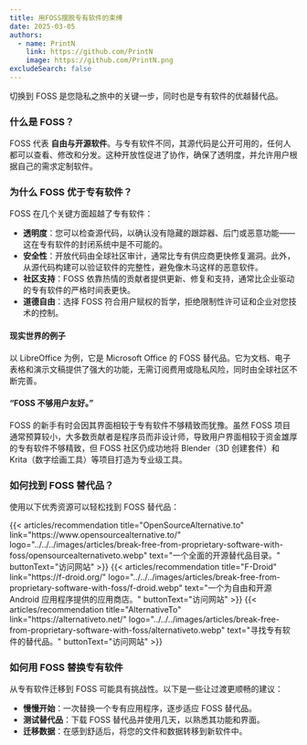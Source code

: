 ```yaml
---
title: 用FOSS摆脱专有软件的束缚
date: 2025-03-05
authors:
  - name: PrintN
    link: https://github.com/PrintN
    image: https://github.com/PrintN.png
excludeSearch: false
---
```

切换到 FOSS 是您隐私之旅中的关键一步，同时也是专有软件的优越替代品。

### 什么是 FOSS？
FOSS 代表 **自由与开源软件**。与专有软件不同，其源代码是公开可用的，任何人都可以查看、修改和分发。这种开放性促进了协作，确保了透明度，并允许用户根据自己的需求定制软件。

### 为什么 FOSS 优于专有软件？
FOSS 在几个关键方面超越了专有软件：
- **透明度**：您可以检查源代码，以确认没有隐藏的跟踪器、后门或恶意功能——这在专有软件的封闭系统中是不可能的。
- **安全性**：开放代码由全球社区审计，通常比专有供应商更快修复漏洞。此外，从源代码构建可以验证软件的完整性，避免像木马这样的恶意软件。
- **社区支持**：FOSS 依靠热情的贡献者提供更新、修复和支持，通常比企业驱动的专有软件的严格时间表更快。
- **道德自由**：选择 FOSS 符合用户赋权的哲学，拒绝限制性许可证和企业对您技术的控制。

#### 现实世界的例子
以 LibreOffice 为例，它是 Microsoft Office 的 FOSS 替代品。它为文档、电子表格和演示文稿提供了强大的功能，无需订阅费用或隐私风险，同时由全球社区不断完善。

#### “FOSS 不够用户友好。”
FOSS 的新手有时会因其界面相较于专有软件不够精致而犹豫。虽然 FOSS 项目通常预算较小，大多数贡献者是程序员而非设计师，导致用户界面相较于资金雄厚的专有软件不够精致，但 FOSS 社区仍成功地将 Blender（3D 创建套件）和 Krita（数字绘画工具）等项目打造为专业级工具。

### 如何找到 FOSS 替代品？
使用以下优秀资源可以轻松找到 FOSS 替代品：
<div class="recommendations">
  <div class="grid">
    {{< articles/recommendation title="OpenSourceAlternative.to" link="https://www.opensourcealternative.to/" logo="../../../images/articles/break-free-from-proprietary-software-with-foss/opensourcealternativeto.webp" text="一个全面的开源替代品目录。" buttonText="访问网站" >}}
    {{< articles/recommendation title="F-Droid" link="https://f-droid.org/" logo="../../../images/articles/break-free-from-proprietary-software-with-foss/f-droid.webp" text="一个为自由和开源 Android 应用程序提供的应用商店。" buttonText="访问网站" >}}
    {{< articles/recommendation title="AlternativeTo" link="https://alternativeto.net/" logo="../../../images/articles/break-free-from-proprietary-software-with-foss/alternativeto.webp" text="寻找专有软件的替代品。" buttonText="访问网站" >}}
  </div>
</div>

### 如何用 FOSS 替换专有软件
从专有软件迁移到 FOSS 可能具有挑战性。以下是一些让过渡更顺畅的建议：
- **慢慢开始**：一次替换一个专有应用程序，逐步适应 FOSS 替代品。
- **测试替代品**：下载 FOSS 替代品并使用几天，以熟悉其功能和界面。
- **迁移数据**：在感到舒适后，将您的文件和数据转移到新软件中。
